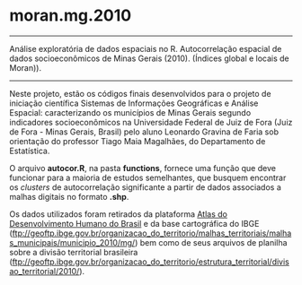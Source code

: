# moran.mg.2010
--------

Análise exploratória de dados espaciais no R. Autocorrelação espacial de dados socioeconômicos de Minas Gerais (2010). 
(Índices global e locais de Moran)).

---------

Neste projeto, estão os códigos finais desenvolvidos para o projeto de iniciação científica 
Sistemas de Informações Geográficas e Análise Espacial: caracterizando os municípios de Minas Gerais segundo indicadores socioeconômicos
na Universidade Federal de Juiz de Fora (Juiz de Fora - Minas Gerais, Brasil) pelo aluno Leonardo Gravina de Faria sob orientação
do professor Tiago Maia Magalhães, do Departamento de Estatística.

O arquivo **autocor.R**, na pasta **functions**, fornece uma função que deve funcionar para a maioria de estudos semelhantes,
que busquem encontrar os *clusters* de autocorrelação significante a partir de dados associados a malhas digitais no formato **.shp**.

Os dados utilizados foram retirados da plataforma [Atlas do Desenvolvimento Humano do Brasil](http://atlasbrasil.org.br/2013/pt/) e da base cartográfica do IBGE (ftp://geoftp.ibge.gov.br/organizacao_do_territorio/malhas_territoriais/malhas_municipais/municipio_2010/mg/)
bem como de seus arquivos de planilha sobre a  divisão territorial brasileira (ftp://geoftp.ibge.gov.br/organizacao_do_territorio/estrutura_territorial/divisao_territorial/2010/).
